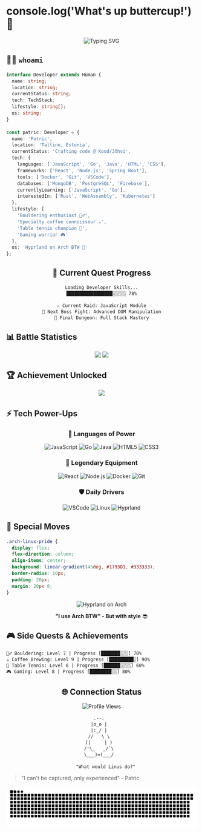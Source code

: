 # console.log('What's up buttercup!') 👾

<div align="center">
  <img src="https://readme-typing-svg.demolab.com?font=Fira+Code&size=24&duration=1337&pause=420&color=0FFFE3&center=true&vCenter=true&width=700&lines=Finding+Life%27s+Purpose...;Full+Stack+Developer+in+Progress;Code+%2F%2F+Eat+%2F%2F+Sleep+%2F%2F+Repeat;Crafting+Digital+Dreams+in+Estonia;Running+Hyprland+on+Arch+Like+a+Boss" alt="Typing SVG" />
</div>

## 👨‍💻 `whoami`

```typescript
interface Developer extends Human {
  name: string;
  location: string;
  currentStatus: string;
  tech: TechStack;
  lifestyle: string[];
  os: string;
}

const patric: Developer = {
  name: 'Patric',
  location: 'Tallinn, Estonia',
  currentStatus: 'Crafting code @ Kood/Jõhvi',
  tech: {
    languages: ['JavaScript', 'Go', 'Java', 'HTML', 'CSS'],
    frameworks: ['React', 'Node.js', 'Spring Boot'],
    tools: ['Docker', 'Git', 'VSCode'],
    databases: ['MongoDB', 'PostgreSQL', 'Firebase'],
    currentlyLearning: ['JavaScript', 'Go'],
    interestedIn: ['Rust', 'WebAssembly', 'Kubernetes']
  },
  lifestyle: [
    'Bouldering enthusiast 🧗‍♂️',
    'Specialty coffee connoisseur ☕',
    'Table tennis champion 🏓',
    'Gaming warrior 🎮'
  ],
  os: 'Hyprland on Arch BTW 🐧'
};
```

<div align="center">

## 🎯 Current Quest Progress

```ascii
Loading Developer Skills...
█████████████████░░░░░ 78%

⚔️ Current Raid: JavaScript Module
🎯 Next Boss Fight: Advanced DOM Manipulation
🏰 Final Dungeon: Full Stack Mastery
```

</div>

## 📊 Battle Statistics

<div align="center">
  <img height="180em" src="https://github-readme-stats.vercel.app/api?username=Pilves&show_icons=true&theme=radical&include_all_commits=true&count_private=true"/>
  <img height="180em" src="https://github-readme-stats.vercel.app/api/top-langs/?username=Pilves&layout=compact&langs_count=8&theme=radical"/>
</div>

## 🏆 Achievement Unlocked

<div align="center">
  <img src="https://github-profile-trophy.vercel.app/?username=Pilves&theme=radical&no-frame=true&margin-w=15&margin-h=15"/>
</div>

## ⚡ Tech Power-Ups

<div align="center">

### 🚀 Languages of Power
![JavaScript](https://img.shields.io/badge/JavaScript-%F0%9F%94%A5-black?style=for-the-badge&logo=javascript)
![Go](https://img.shields.io/badge/Go-%F0%9F%8F%83-black?style=for-the-badge&logo=go)
![Java](https://img.shields.io/badge/Java-%E2%98%95-black?style=for-the-badge&logo=java)
![HTML5](https://img.shields.io/badge/HTML5-%F0%9F%8C%9F-black?style=for-the-badge&logo=html5)
![CSS3](https://img.shields.io/badge/CSS3-%F0%9F%8E%A8-black?style=for-the-badge&logo=css3)

### 🧰 Legendary Equipment
![React](https://img.shields.io/badge/React-%E2%9A%9B%EF%B8%8F-black?style=for-the-badge&logo=react)
![Node.js](https://img.shields.io/badge/Node.js-%F0%9F%9F%A2-black?style=for-the-badge&logo=node.js)
![Docker](https://img.shields.io/badge/Docker-%F0%9F%90%B3-black?style=for-the-badge&logo=docker)
![Git](https://img.shields.io/badge/Git-%F0%9F%93%9A-black?style=for-the-badge&logo=git)

### 🛡️ Daily Drivers
![VSCode](https://img.shields.io/badge/VSCode-%E2%9A%94%EF%B8%8F-black?style=for-the-badge&logo=visual-studio-code)
![Linux](https://img.shields.io/badge/Linux-%F0%9F%90%A7-black?style=for-the-badge&logo=linux)
![Hyprland](https://img.shields.io/badge/Hyprland-%F0%9F%8C%80-black?style=for-the-badge&logo=arch-linux)

</div>

## 🌟 Special Moves

```css
.arch-linux-pride {
  display: flex;
  flex-direction: column;
  align-items: center;
  background: linear-gradient(45deg, #1793D1, #333333);
  border-radius: 10px;
  padding: 20px;
  margin: 20px 0;
}
```

<div align="center">
  <img src="https://img.shields.io/badge/OS-Hyprland%20on%20Arch%20Linux-blueviolet?style=for-the-badge&logo=arch-linux&logoColor=white" alt="Hyprland on Arch"/>
  
  **"I use Arch BTW" - But with style** 😎
</div>

## 🎮 Side Quests & Achievements

```ascii
🧗‍♂️ Bouldering: Level 7 | Progress [███████░░░] 70%
☕ Coffee Brewing: Level 9 | Progress [█████████░] 90%
🏓 Table Tennis: Level 6 | Progress [██████░░░░] 60%
🎮 Gaming: Level 8 | Progress [████████░░] 80%
```

<div align="center">

## 🌐 Connection Status

![Profile Views](https://komarev.com/ghpvc/?username=Pilves&style=for-the-badge&color=blueviolet)

```ascii
        .--.          
       |o_o |         
       |:_/ |         
      //   \ \        
     (|     | )       
    /'\_   _/`\      
    \___)=(___/      

   "What would Linus do?"
```


</div>

> "I can't be captured, only experienced" - Patric


<picture>
  <source media="(prefers-color-scheme: dark)" srcset="https://raw.githubusercontent.com/Pilves/Pilves/output/github-contribution-grid-snake-dark.svg">
  <source media="(prefers-color-scheme: light)" srcset="https://raw.githubusercontent.com/Pilves/Pilves/output/github-contribution-grid-snake.svg">
  <img alt="github contribution grid snake animation" src="https://raw.githubusercontent.com/Pilves/Pilves/output/github-contribution-grid-snake.svg">
</picture>


<!-- Why are you looking at the source code?!?!?!?!?? 🎮 -->
